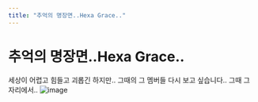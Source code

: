 ```yaml
---
title: "추억의 명장면..Hexa Grace.."
---
```

# 추억의 명장면..Hexa Grace..

세상이 어렵고 힘들고 괴롭긴 하지만..
그때의 그 멤버들 다시 보고 싶습니다..
그때 그 자리에서..
![image](49edb34daa68045193a3c99cb90b531f.jpg)


